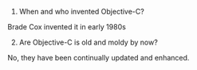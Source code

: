 1. When and who invented Objective-C?

Brade Cox invented it in early 1980s

2. Are Objective-C is old and moldy by now?

No, they have been continually updated and enhanced.

